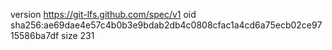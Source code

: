 version https://git-lfs.github.com/spec/v1
oid sha256:ae69dae4e57c4b0b3e9bdab2db4c0808cfac1a4cd6a75ecb02ce9715586ba7df
size 231
